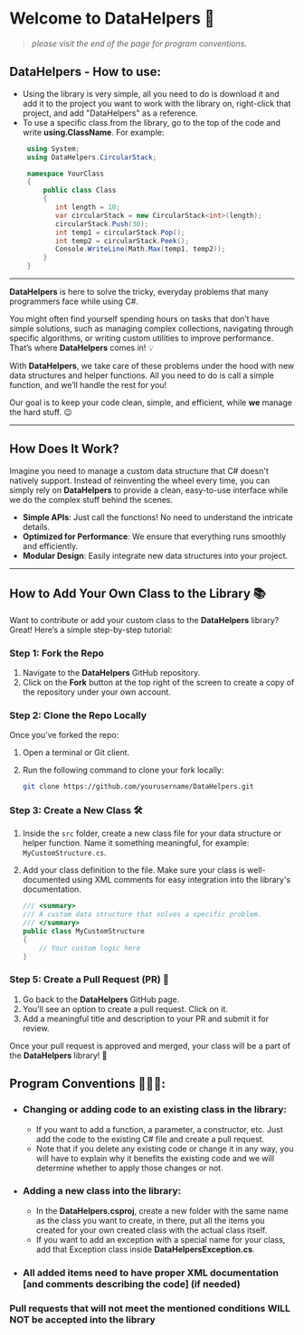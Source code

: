 # Welcome to **DataHelpers** 🚀

> *please visit the end of the page for program conventions.*

## DataHelpers - How to use:
- Using the library is very simple, all you need to do is download it and add it to the project you want to work with the library on,
  right-click that project, and add "DataHelpers" as a reference.
- To use a specific class from the library, go to the top of the code and write **using.ClassName**.
  For example:
  ```csharp
   using System;
   using DataHelpers.CircularStack;

   namespace YourClass
   {
       public class Class
       {
          int length = 10;
          var circularStack = new CircularStack<int>(length);
          circularStack.Push(30);
          int temp1 = circularStack.Pop();
          int temp2 = circularStack.Peek();
          Console.WriteLine(Math.Max(temp1, temp2));
       }
   }
  ```
---

**DataHelpers** is here to solve the tricky, everyday problems that many programmers face while using C#. 

You might often find yourself spending hours on tasks that don’t have simple solutions, such as managing complex collections, navigating through specific algorithms, or writing custom utilities to improve performance. That’s where **DataHelpers** comes in! 💡

With **DataHelpers**, we take care of these problems under the hood with new data structures and helper functions. All you need to do is call a simple function, and we’ll handle the rest for you!

Our goal is to keep your code clean, simple, and efficient, while **we** manage the hard stuff. 😉

---

## How Does It Work?

Imagine you need to manage a custom data structure that C# doesn't natively support. Instead of reinventing the wheel every time, you can simply rely on **DataHelpers** to provide a clean, easy-to-use interface while we do the complex stuff behind the scenes.

- **Simple APIs**: Just call the functions! No need to understand the intricate details.
- **Optimized for Performance**: We ensure that everything runs smoothly and efficiently.
- **Modular Design**: Easily integrate new data structures into your project.

---

## How to Add Your Own Class to the Library 📚

Want to contribute or add your custom class to the **DataHelpers** library? Great! Here’s a simple step-by-step tutorial:

### Step 1: Fork the Repo

1. Navigate to the **DataHelpers** GitHub repository.
2. Click on the **Fork** button at the top right of the screen to create a copy of the repository under your own account.

### Step 2: Clone the Repo Locally

Once you’ve forked the repo:

1. Open a terminal or Git client.
2. Run the following command to clone your fork locally:

   ```bash
   git clone https://github.com/yourusername/DataHelpers.git
   ```
### Step 3: Create a New Class 🛠️

1. Inside the `src` folder, create a new class file for your data structure or helper function. Name it something meaningful, for example: `MyCustomStructure.cs`.

2. Add your class definition to the file. Make sure your class is well-documented using XML comments for easy integration into the library's documentation.

   ```csharp
   /// <summary>
   /// A custom data structure that solves a specific problem.
   /// </summary>
   public class MyCustomStructure
   {
       // Your custom logic here
   }
   ```
### Step 5: Create a Pull Request (PR) 📝

1. Go back to the **DataHelpers** GitHub page.
2. You’ll see an option to create a pull request. Click on it.
3. Add a meaningful title and description to your PR and submit it for review.

Once your pull request is approved and merged, your class will be a part of the **DataHelpers** library! 🎉
## Program Conventions 🤝👨‍💻:
   - ### Changing or adding code to an existing class in the library:
     - If you want to add a function, a parameter, a constructor, etc.
       Just add the code to the existing C# file and create a pull request.
     - Note that if you delete any existing code or change it in any way, you will have to explain why it benefits
       the existing code and we will determine whether to apply those changes or not.
   - ### Adding a new class into the library:
     - In the **DataHelpers.csproj**, create a new folder with the same name as the class you want to create,
       in there, put all the items you created for your own created class with the actual class itself.
     - If you want to add an exception with a special name for your class, add that Exception class inside **DataHelpersException.cs**.
   - ### All added items need to have proper XML documentation [and comments describing the code] (if needed)
### **Pull requests that will not meet the mentioned conditions WILL NOT be accepted into the library**
